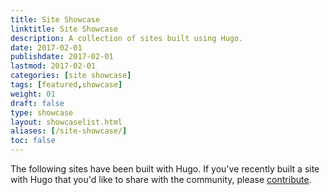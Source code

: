 ```yaml
---
title: Site Showcase
linktitle: Site Showcase
description: A collection of sites built using Hugo.
date: 2017-02-01
publishdate: 2017-02-01
lastmod: 2017-02-01
categories: [site showcase]
tags: [featured,showcase]
weight: 01
draft: false
type: showcase
layout: showcaselist.html
aliases: [/site-showcase/]
toc: false
---
```


The following sites have been built with Hugo. If you've recently built a site with Hugo that you'd like to share with the community, please [contribute][addshowcase].


[addshowcase]: /contribute/documentation/#adding-to-the-showcase